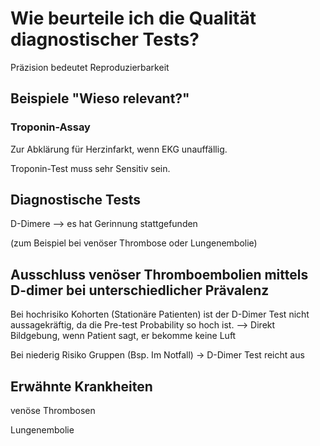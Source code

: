 # Wie beurteile ich die Qualität diagnostischer Tests?

Präzision bedeutet Reproduzierbarkeit



## Beispiele "Wieso relevant?"

### Troponin-Assay

Zur Abklärung für Herzinfarkt, wenn EKG unauffällig.

Troponin-Test muss sehr Sensitiv sein.



## Diagnostische Tests

D-Dimere --> es hat Gerinnung stattgefunden

(zum Beispiel bei venöser Thrombose oder Lungenembolie)



## Ausschluss venöser Thromboembolien mittels D-dimer bei unterschiedlicher Prävalenz

Bei hochrisiko Kohorten (Stationäre Patienten) ist der D-Dimer Test nicht aussagekräftig, da die Pre-test Probability so hoch ist. --> Direkt Bildgebung, wenn Patient sagt, er bekomme keine Luft



Bei niederig Risiko Gruppen (Bsp. Im Notfall) -> D-Dimer Test reicht aus

## Erwähnte Krankheiten

venöse Thrombosen

Lungenembolie